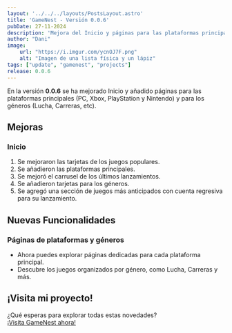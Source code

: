 ```yaml
---
layout: '../../../layouts/PostsLayout.astro'
title: 'GameNest - Versión 0.0.6'
pubDate: 27-11-2024
description: 'Mejora del Inicio y páginas para las plataformas principales y géneros.'
author: "Dani"
image:
    url: "https://i.imgur.com/ycnOJ7F.png"
    alt: "Imagen de una lista física y un lápiz"
tags: ["update", "gamenest", "projects"]
release: 0.0.6
---
```


En la versión **0.0.6** se ha mejorado Inicio y añadido páginas para las plataformas principales (PC, Xbox, PlayStation y Nintendo) y para los géneros (Lucha, Carreras, etc).

## Mejoras  

### Inicio  

1. Se mejoraron las tarjetas de los juegos populares.  
2. Se añadieron las plataformas principales.  
3. Se mejoró el carrusel de los últimos lanzamientos.  
4. Se añadieron tarjetas para los géneros.  
5. Se agregó una sección de juegos más anticipados con cuenta regresiva para su lanzamiento.  

## Nuevas Funcionalidades  

### Páginas de plataformas y géneros  

- Ahora puedes explorar páginas dedicadas para cada plataforma principal.  
- Descubre los juegos organizados por género, como Lucha, Carreras y más.  

## ¡Visita mi proyecto!  

¿Qué esperas para explorar todas estas novedades?  
[¡Visita GameNest ahora!](https://gamenest.onrender.com/)  
